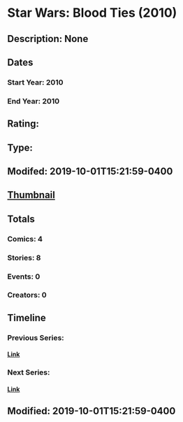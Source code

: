 # Star Wars: Blood Ties (2010)
## Description: None
## Dates
### Start Year: 2010
### End Year: 2010
## Rating: 
## Type: 
## Modifed: 2019-10-01T15:21:59-0400
## [Thumbnail](http://i.annihil.us/u/prod/marvel/i/mg/a/40/5d936f0dd9f92.jpg)
## Totals
### Comics: 4
### Stories: 8
### Events: 0
### Creators: 0
## Timeline
### Previous Series: 
#### [Link]()
### Next Series: 
#### [Link]()
## Modified: 2019-10-01T15:21:59-0400